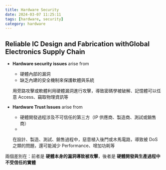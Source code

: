```yaml
---
title: Hardware Security
date: 2024-03-07 11:25:11
tags: [hardware, security]
category: hardware
---
```


## Reliable IC Design and Fabrication withGlobal Electronics Supply Chain

- **Hardware security issues** arise from

  - 硬體內部的漏洞
  - 缺乏內建的安全機制來保護軟體與系統

  用旁路攻擊或軟體利用硬體漏洞進行攻擊，導致密碼學被破解、記憶體可以任意 Access、竊取物理資訊等

- **Hardware Trust Issues** arise from

  - 硬體開發過程涉及不可信任的第三方（IP 供應商、製造商、測試或銷售商）
  -

  在設計、製造、測試、銷售過程中，惡意植入後門或木馬電路，導致被 DoS 之類的問題，還可能減少 Performance、增加功耗等

兩個差別在：前者是 **硬體本身的漏洞導致被攻擊**，後者是 **硬體開發與生產過程中不受信任的實體**
